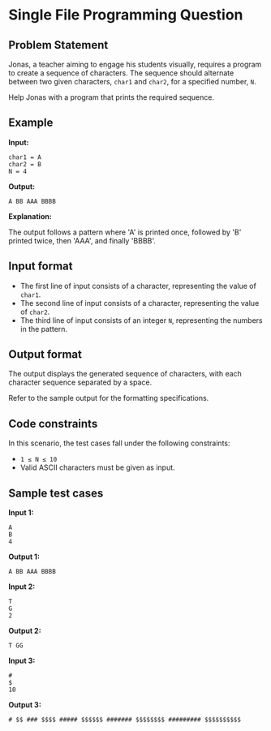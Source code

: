 # Single File Programming Question

## Problem Statement

Jonas, a teacher aiming to engage his students visually, requires a program to create a sequence of characters. The sequence should alternate between two given characters, `char1` and `char2`, for a specified number, `N`.

Help Jonas with a program that prints the required sequence.

## Example

**Input:**

```
char1 = A
char2 = B
N = 4
```

**Output:**

```
A BB AAA BBBB
```

**Explanation:**

The output follows a pattern where 'A' is printed once, followed by 'B' printed twice, then 'AAA', and finally 'BBBB'.

## Input format

- The first line of input consists of a character, representing the value of `char1`.
- The second line of input consists of a character, representing the value of `char2`.
- The third line of input consists of an integer `N`, representing the numbers in the pattern.

## Output format

The output displays the generated sequence of characters, with each character sequence separated by a space.

Refer to the sample output for the formatting specifications.

## Code constraints

In this scenario, the test cases fall under the following constraints:

- `1 ≤ N ≤ 10`
- Valid ASCII characters must be given as input.

## Sample test cases

**Input 1:**

```
A
B
4
```

**Output 1:**

```
A BB AAA BBBB
```

**Input 2:**

```
T
G
2
```

**Output 2:**

```
T GG
```

**Input 3:**

```
#
$
10
```

**Output 3:**

```
# $$ ### $$$$ ##### $$$$$$ ####### $$$$$$$$ ######### $$$$$$$$$$
```
